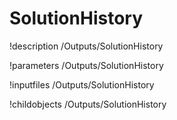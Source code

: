 <!-- MOOSE Documentation Stub: Remove this when content is added. -->

# SolutionHistory
!description /Outputs/SolutionHistory

!parameters /Outputs/SolutionHistory

!inputfiles /Outputs/SolutionHistory

!childobjects /Outputs/SolutionHistory
